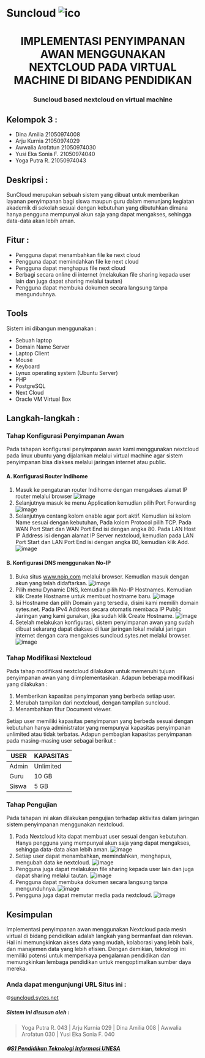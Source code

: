 # Suncloud ![ico](image/sun4.ico)
<h1 align="center">IMPLEMENTASI PENYIMPANAN AWAN MENGGUNAKAN NEXTCLOUD PADA VIRTUAL MACHINE DI BIDANG PENDIDIKAN</h1>
<h3 align="center"> Suncloud based nextcloud on virtual machine </h3>

## Kelompok 3 :
- Dina Amilia		21050974008
- Arju Kurnia		21050974029
- Awwalia Arofatun 	21050974030
- Yusi Eka Sonia F.	21050974040
- Yoga Putra R.		21050974043

## Deskripsi :
SunCloud merupakan sebuah sistem yang dibuat untuk memberikan layanan penyimpanan bagi siswa maupun guru dalam menunjang kegiatan akademik di sekolah sesuai dengan kebutuhan yang dibutuhkan dimana hanya pengguna mempunyai akun saja yang dapat mengakses, sehingga data-data akan lebih aman.

## Fitur :
- Pengguna dapat menambahkan file ke next cloud
- Pengguna dapat memindahkan file ke next cloud 
- Pengguna dapat menghapus file next cloud 
- Berbagi secara online di internet (melakukan file sharing kepada user lain dan juga dapat sharing melalui tautan)
- Pengguna dapat membuka dokumen secara langsung tanpa mengunduhnya.

## Tools
Sistem ini dibangun menggunakan : 
- Sebuah laptop
- Domain Name Server 
- Laptop Client 
- Mouse 
- Keyboard 
- Lynux operating system (Ubuntu Server) 
- PHP 
- PostgreSQL  
- Next Cloud
- Oracle VM Virtual Box

## Langkah-langkah : 
### Tahap Konfigurasi Penyimpanan Awan
Pada tahapan konfigurasi penyimpanan awan kami menggunakan nextcloud pada linux ubuntu yang dijalankan melalui virtual machine agar sistem penyimpanan bisa diakses melalui jaringan internet atau public.

  #### A. Konfigurasi Router Indihome 
   1. Masuk ke pengaturan router Indihome dengan mengakses alamat IP router melalui browser
      ![image](image/image1.png)
   2. Selanjutnya masuk ke menu Application kemudian pilih Port Forwarding
      ![image](image/image2.png)
   3. Selanjutnya centang kolom enable agar port aktif. Kemudian isi kolom Name sesuai dengan kebutuhan, Pada kolom Protocol pilih TCP. Pada WAN Port Start dan WAN Port End isi dengan angka 80. Pada LAN Host IP Address isi dengan alamat IP Server nextcloud, kemudian pada LAN Port Start dan LAN Port End isi dengan angka 80, kemudian klik Add.
      ![image](image/image3.png)
  #### B. Konfigurasi DNS menggunakan No-IP
   1. Buka situs www.noip.com melalui browser. Kemudian masuk dengan akun yang telah didaftarkan.
      ![image](image/image4.png)
   2. Pilih menu Dynamic DNS, kemudian pilih No-IP Hostnames. Kemudian klik Create Hostname untuk membuat hostname baru.
      ![image](image/image5.png)
   3. Isi Hostname dan pilih Domain yang tersedia, disini kami memilih domain sytes.net. Pada IPv4 Address secara otomatis membaca IP Public Jaringan yang kami gunakan, jika sudah klik Create Hostname.
      ![image](image/image6.png)
   4. Setelah melakukan konfigurasi, sistem penyimpanan awan yang sudah dibuat sekarang dapat diakses di luar jaringan lokal melalui jaringan internet dengan cara mengakses suncloud.sytes.net melalui browser.
      ![image](image/image7.png)

### Tahap Modifikasi Nextcloud
Pada tahap modifikasi nextcloud dilakukan untuk memenuhi tujuan penyimpanan awan yang diimplementasikan. Adapun beberapa modifikasi yang dilakukan : 
   1. Memberikan kapasitas penyimpanan yang berbeda setiap user.
   2. Merubah tampilan dari nextcloud, dengan tampilan suncloud.
   3. Menambahkan fitur Document viewer.

Setiap user memiliki kapasitas penyimpanan yang berbeda sesuai dengan kebutuhan hanya administrator yang mempunyai kapasitas penyimpanan unlimited atau tidak terbatas. Adapun pembagian kapasitas penyimpanan pada masing-masing user sebagai berikut : 

  | USER | KAPASITAS |
  | ------ | ------ |
  | Admin | Unlimited |
  | Guru | 10 GB |
  | Siswa | 5 GB |

### Tahap Pengujian
Pada tahapan ini akan dilakukan pengujian terhadap aktivitas dalam jaringan sistem penyimpanan menggunakan nextcloud. 
   1. Pada Nextcloud kita dapat membuat user sesuai dengan kebutuhan. Hanya pengguna yang mempunyai akun saja yang dapat mengakses, sehingga data-data akan lebih aman.
      ![image](image/image8.png)
   2. Setiap user dapat menambahkan, memindahkan, menghapus, mengubah data ke nextcloud.
      ![image](image/image9.png)
   3. Pengguna juga dapat melakukan file sharing kepada user lain dan juga dapat sharing melalui tautan.
      ![image](image/image10.png)
   4. Pengguna dapat membuka dokumen secara langsung tanpa mengunduhnya.
      ![image](image/image11.png)
   5. Pengguna juga dapat memutar media pada nextcloud.
      ![image](image/image12.png)

## Kesimpulan
Implementasi penyimpanan awan menggunakan Nextcloud pada mesin virtual di bidang pendidikan adalah langkah yang bermanfaat dan relevan. Hal ini memungkinkan akses data yang mudah, kolaborasi yang lebih baik, dan manajemen data yang lebih efisien.   Dengan demikian, teknologi ini memiliki potensi untuk memperkaya pengalaman pendidikan dan memungkinkan lembaga pendidikan untuk mengoptimalkan sumber daya mereka.

### Anda dapat mengunjungi URL Situs ini :
🌐[suncloud.sytes.net](http://suncloud.sytes.net/nextcloud)

##### Sistem ini disusun oleh :
 > Yoga Putra R. 043 | 
 > Arju Kurnia 029 |
 > Dina Amilia	008 |
 > Awwalia Arofatun 030 |
 > Yusi Eka Sonia F. 040
##### 🌐[S1 Pendidikan Teknologi Informasi UNESA](https://pendidikan-ti.ft.unesa.ac.id/)


